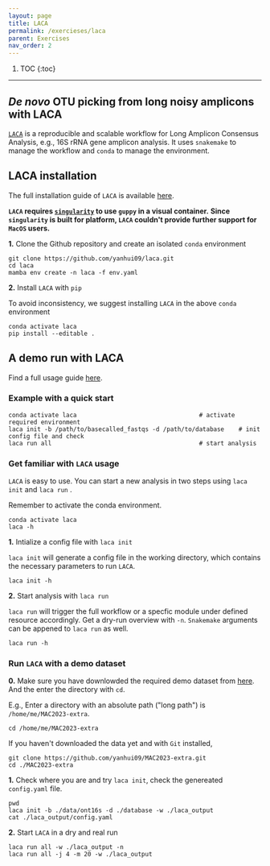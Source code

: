 ```yaml
---
layout: page
title: LACA
permalink: /exercieses/laca
parent: Exercises
nav_order: 2
---
```


1. TOC
{:toc}

---
## *De novo* OTU picking from long noisy amplicons with **LACA** 

[`LACA`](https://github.com/yanhui09/laca) is a reproducible and scalable workflow for Long Amplicon Consensus Analysis, e.g., 16S rRNA gene amplicon analysis. It uses `snakemake` to manage the workflow and `conda` to manage the environment.

## **LACA** installation

The full installation guide of `LACA` is available [here](https://github.com/yanhui09/laca#installation).

**`LACA` requires [`singularity`](https://en.wikipedia.org/wiki/Singularity_(software)) to use `guppy` in a visual container.**
**Since `singularity` is built for platform, `LACA` couldn't provide further support for `MacOS` users.**

**1.** Clone the Github repository and create an isolated `conda` environment
```
git clone https://github.com/yanhui09/laca.git
cd laca
mamba env create -n laca -f env.yaml 
```

**2.** Install `LACA` with `pip`
      
To avoid inconsistency, we suggest installing `LACA` in the above `conda` environment
```
conda activate laca
pip install --editable .
```

## A demo run with **LACA**

Find a full usage guide [here](https://github.com/yanhui09/laca#usage).

### Example with a quick start
```
conda activate laca                                  # activate required environment 
laca init -b /path/to/basecalled_fastqs -d /path/to/database    # init config file and check
laca run all                                         # start analysis
```

### Get familiar with `LACA` usage

`LACA` is easy to use. You can start a new analysis in two steps using `laca init` and `laca run` . 

Remember to activate the conda environment.
```
conda activate laca
laca -h
```

**1.** Intialize a config file with `laca init`

`laca init` will generate a config file in the working directory, which contains the necessary parameters to run `LACA`.

```
laca init -h
```

**2.** Start analysis with `laca run`

`laca run` will trigger the full workflow or a specfic module under defined resource accordingly.
Get a dry-run overview with `-n`. `Snakemake` arguments can be appened to `laca run` as well.

```
laca run -h
```

### Run `LACA` with a demo dataset

**0.** Make sure you have downlowded the required demo dataset from [here](https://github.com/yanhui09/MAC2023-extra). And the enter the directory with `cd`. 

E.g., Enter a directory with an absolute path ("long path") is `/home/me/MAC2023-extra`.
```
cd /home/me/MAC2023-extra
```

If you haven't downloaded the data yet and with `Git` installed,

```
git clone https://github.com/yanhui09/MAC2023-extra.git
cd ./MAC2023-extra 
```

**1.** Check where you are and try `laca init`, check the genereated `config.yaml` file.
```
pwd
laca init -b ./data/ont16s -d ./database -w ./laca_output
cat ./laca_output/config.yaml
```

**2.** Start `LACA` in a dry and real run
```
laca run all -w ./laca_output -n 
laca run all -j 4 -m 20 -w ./laca_output      
```